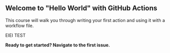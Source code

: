 ## Welcome to "Hello World" with GitHub Actions

This course will walk you through writing your first action and using it with a workflow file. 

EIEI TEST

**Ready to get started? Navigate to the first issue.**
